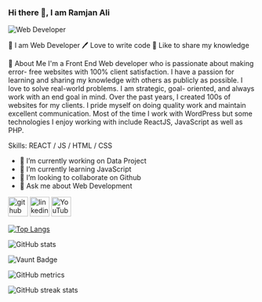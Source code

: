 ### Hi there 👋, I am Ramjan Ali
![Web Developer](https://scontent.fjsr16-1.fna.fbcdn.net/v/t39.30808-6/393306019_1809123859503468_8701249544803246270_n.jpg?_nc_cat=103&ccb=1-7&_nc_sid=6ee11a&_nc_eui2=AeEhCnScyBzsj8PLytN5GmX2GEvRN8Zsho0YS9E3xmyGja1b6GKJu4j_uY0EK7x2gkM_VlNT4nqJ_toHDfAhGB6y&_nc_ohc=jDliWogoPGQQ7kNvgExfzSq&_nc_zt=23&_nc_ht=scontent.fjsr16-1.fna&oh=00_AYC0z3syw09fDQywyTyH7PKkUelnhoubVZA-iLPOoDv1jg&oe=66D3D789)
<p>
👑 I am Web Developer
🖊️ Love to write code
🎤 Like to share my knowledge 
</p>
🚀 About Me
I'm a Front End Web developer who is passionate about making error- free websites with 100% client satisfaction. I have a passion for learning and sharing my knowledge with others as publicly as possible. I love to solve real-world problems. I am strategic, goal- oriented, and always work with an end goal in mind. Over the past years, I created 100s of websites for my clients. I pride myself on doing quality work and maintain excellent communication. Most of the time I work with WordPress but some technologies I enjoy working with include ReactJS, JavaScript as well as PHP.

Skills: REACT / JS / HTML / CSS

- 🔭 I’m currently working on Data Project 
- 🌱 I’m currently learning JavaScript  
- 👯 I’m looking to collaborate on Github 
- 💬 Ask me about Web Development 


[<img src='https://cdn.jsdelivr.net/npm/simple-icons@3.0.1/icons/github.svg' alt='github' height='40'>](https://github.com/ramjan88)  [<img src='https://cdn.jsdelivr.net/npm/simple-icons@3.0.1/icons/linkedin.svg' alt='linkedin' height='40'>](https://www.linkedin.com/in/md-ramjan-ali/)  [<img src='https://cdn.jsdelivr.net/npm/simple-icons@3.0.1/icons/youtube.svg' alt='YouTube' height='40'>](https://www.youtube.com/channel/@ramjan10001)  

[![Top Langs](https://github-readme-stats.vercel.app/api/top-langs/?username=ramjan88)](https://github.com/anuraghazra/github-readme-stats)

![GitHub stats](https://github-readme-stats.vercel.app/api?username=ramjan88&show_icons=true&count_private=true)  

![Vaunt Badge](https://api.vaunt.dev/v1/github/entities/ramjan88/contributions?format=svg&private=true)  

![GitHub metrics](https://metrics.lecoq.io/ramjan88)  

![GitHub streak stats](https://streak-stats.demolab.com/?user=ramjan88)  


